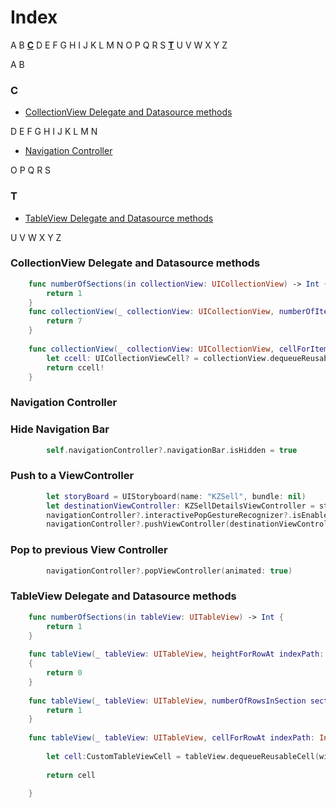 # Index

A B [**C**](#c) D E F G H I J K L M N O P Q R S [**T**](#t) U V W X Y Z

A
B

### C  
* [CollectionView Delegate and Datasource methods](#collectionview-delegate-and-datasource-methods)

D
E
F
G
H
I
J
K
L
M
N
* [Navigation Controller](*navigation-controller)

O
P
Q
R
S

### T  
* [TableView Delegate and Datasource methods](#tableview-delegate-and-datasource-methods)


U
V
W
X
Y
Z

### CollectionView Delegate and Datasource methods

```swift
    func numberOfSections(in collectionView: UICollectionView) -> Int {
        return 1
    }
    func collectionView(_ collectionView: UICollectionView, numberOfItemsInSection section: Int) -> Int {
        return 7
    }
    
    func collectionView(_ collectionView: UICollectionView, cellForItemAt indexPath: IndexPath) -> UICollectionViewCell {
        let ccell: UICollectionViewCell? = collectionView.dequeueReusableCell(withReuseIdentifier: "cellIdentifier", for: indexPath)
        return ccell!
    }
```

### Navigation Controller

### Hide Navigation Bar
```swift
        self.navigationController?.navigationBar.isHidden = true
```

### Push to a ViewController
```swift
        let storyBoard = UIStoryboard(name: "KZSell", bundle: nil)
        let destinationViewController: KZSellDetailsViewController = storyBoard.instantiateViewController(withIdentifier: "addressDetailsVC") as! KZSellDetailsViewController
        navigationController?.interactivePopGestureRecognizer?.isEnabled = false
        navigationController?.pushViewController(destinationViewController, animated: true)
```

### Pop to previous View Controller
```swift
        navigationController?.popViewController(animated: true)
```

### TableView Delegate and Datasource methods

```swift
    func numberOfSections(in tableView: UITableView) -> Int {
        return 1
    }
    
    func tableView(_ tableView: UITableView, heightForRowAt indexPath: IndexPath) -> CGFloat
    {
        return 0
    }
    
    func tableView(_ tableView: UITableView, numberOfRowsInSection section: Int) -> Int {
        return 1
    }
    
    func tableView(_ tableView: UITableView, cellForRowAt indexPath: IndexPath) -> UITableViewCell {
        
        let cell:CustomTableViewCell = tableView.dequeueReusableCell(withIdentifier: "cellIdentifier", for: indexPath) as! CustomTableViewCell
        
        return cell
        
    }
```
